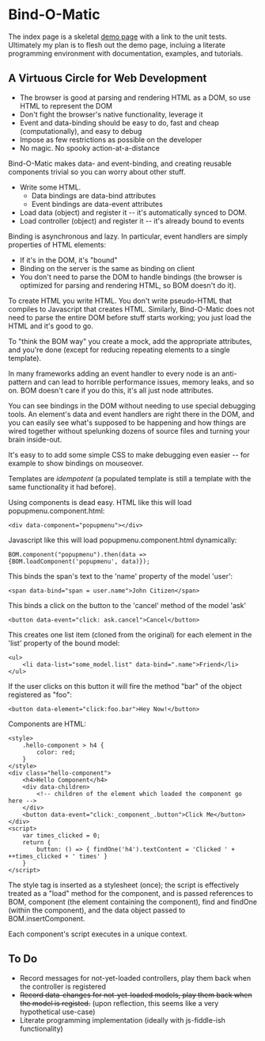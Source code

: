 # Bind-O-Matic

The index page is a skeletal [demo page](https://cdn.rawgit.com/tonioloewald/Bind-O-Matic.js/master/) with a link to the unit tests. 
Ultimately my plan is to flesh out the demo page, incluing a literate programming environment with documentation, examples, and tutorials. 

## A Virtuous Circle for Web Development

* The browser is good at parsing and rendering HTML as a DOM, so use HTML to represent the DOM
* Don't fight the browser's native functionality, leverage it
* Event and data-binding should be easy to do, fast and cheap (computationally), and easy to debug
* Impose as few restrictions as possible on the developer
* No magic. No spooky action-at-a-distance

Bind-O-Matic makes data- and event-binding, and creating reusable components trivial so you can worry about other stuff.

* Write some HTML.
	* Data bindings are data-bind attributes
	* Event bindings are data-event attributes
* Load data (object) and register it -- it's automatically synced to DOM.
* Load controller (object) and register it -- it's already bound to events

Binding is asynchronous and lazy. In particular, event handlers are simply properties of HTML elements:

* If it's in the DOM, it's "bound"
* Binding on the server is the same as binding on client
* You don't need to parse the DOM to handle bindings (the browser is optimized for parsing and rendering HTML, so BOM doesn't do it).

To create HTML you write HTML. You don't write pseudo-HTML that compiles to Javascript that creates HTML.
Similarly, Bind-O-Matic does not need to parse the entire DOM before stuff starts working; you just load the HTML and it's good to go.

To "think the BOM way" you create a mock, add the appropriate attributes, and you're done (except for reducing repeating elements to a single template).

In many frameworks adding an event handler to every node is an anti-pattern and can lead to horrible performance issues, memory leaks, and so on. BOM doesn't care if you do this, it's all just node attributes.

You can see bindings in the DOM without needing to use special debugging tools. An element's data and event handlers are right there in the DOM, and you can easily see what's supposed to be happening and how things are wired together without spelunking dozens of source files and turning your brain inside-out.

It's easy to to add some simple CSS to make debugging even easier -- for example to show bindings on mouseover.

Templates are _idempotent_ (a populated template is still a template with the same functionality it had before).

Using components is dead easy. HTML like this will load popupmenu.component.html:

	<div data-component="popupmenu"></div>

Javascript like this will load popupmenu.component.html dynamically:

	BOM.component("popupmenu").then(data => {BOM.loadComponent('popupmenu', data)});

This binds the span's text to the 'name' property of the model 'user':

	<span data-bind="span = user.name">John Citizen</span>

This binds a click on the button to the 'cancel' method of the model 'ask'

	<button data-event="click: ask.cancel">Cancel</button>

This creates one list item (cloned from the original) for each element
in the 'list' property of the bound model:

	<ul>
		<li data-list="some_model.list" data-bind=".name">Friend</li>
	</ul>

If the user clicks on this button it will fire the method "bar" of the object registered as "foo":

	<button data-element="click:foo.bar">Hey Now!</button>

Components are HTML:

	<style>
		.hello-component > h4 {
			color: red;
		}
	</style>
	<div class="hello-component">
		<h4>Hello Component</h4>
		<div data-children>
			<!-- children of the element which loaded the component go here -->
		</div>
		<button data-event="click:_component_.button">Click Me</button>
	</div>
	<script>
		var times_clicked = 0;
		return {
			button: () => { findOne('h4').textContent = 'Clicked ' + ++times_clicked + ' times' }
		}
	</script>

The style tag is inserted as a stylesheet (once); the script is effectively treated as a "load" method for the component, and is passed references
to BOM, component (the element containing the component), find and findOne (within the component), and the data object passed to BOM.insertComponent.

Each component's script executes in a unique context.

## To Do

* Record messages for not-yet-loaded controllers, play them back when the controller is registered
* <del>Record data-changes for not-yet-loaded models, play them back when the model is registed.</del> (upon reflection, this seems like a very hypothetical use-case)
* Literate programming implementation (ideally with js-fiddle-ish functionality)
